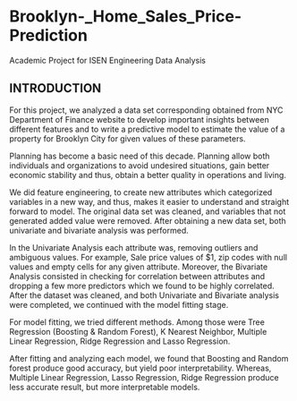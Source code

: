 # Brooklyn-_Home_Sales_Price-Prediction
Academic Project for ISEN Engineering Data Analysis

## INTRODUCTION

For this project, we analyzed a data set corresponding obtained from NYC Department of Finance website to develop important insights between different features and to write a predictive model to estimate the value of a property for Brooklyn City for given values of these parameters. 

Planning has become a basic need of this decade. Planning allow both individuals and organizations to avoid undesired situations, gain better economic stability and thus, obtain a better quality in operations and living. 

We did feature engineering, to create new attributes which categorized variables in a new way, and thus, makes it easier to understand and straight forward to model. The original data set was cleaned, and variables that not generated added value were removed. After obtaining a new data set, both univariate and bivariate analysis was performed.

In the Univariate Analysis each attribute was, removing outliers and ambiguous values. For example, Sale price values of $1, zip codes with null values and empty cells for any given attribute. Moreover, the Bivariate Analysis consisted in checking for correlation between attributes and dropping a few more predictors which we found to be highly correlated. After the dataset was cleaned, and both Univariate and Bivariate analysis were completed, we continued with the model fitting stage. 

For model fitting, we tried different methods. Among those were Tree Regression (Boosting & Random Forest), K Nearest Neighbor, Multiple Linear Regression, Ridge Regression and Lasso Regression. 

After fitting and analyzing each model, we found that Boosting and Random forest produce good accuracy, but yield poor interpretability. Whereas, Multiple Linear Regression, Lasso Regression, Ridge Regression produce less accurate result, but more interpretable models.

